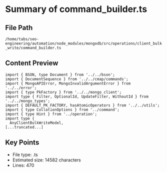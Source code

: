 # Summary of command_builder.ts
  
## File Path
`/home/tabs/seo-engineering/automation/node_modules/mongodb/src/operations/client_bulk_write/command_builder.ts`

## Content Preview
```
import { BSON, type Document } from '../../bson';
import { DocumentSequence } from '../../cmap/commands';
import { MongoAPIError, MongoInvalidArgumentError } from '../../error';
import { type PkFactory } from '../../mongo_client';
import type { Filter, OptionalId, UpdateFilter, WithoutId } from '../../mongo_types';
import { DEFAULT_PK_FACTORY, hasAtomicOperators } from '../../utils';
import { type CollationOptions } from '../command';
import { type Hint } from '../operation';
import type {
  AnyClientBulkWriteModel,
[...truncated...]
```

## Key Points
- File type: .ts
- Estimated size: 14582 characters
- Lines: 470
